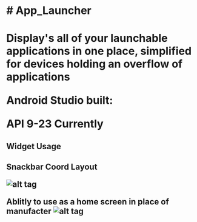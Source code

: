<h1># App_Launcher<h1>
Display's all of your launchable applications in one place, simplified for devices holding an overflow of applications

Android Studio built:

API 9-23 Currently

<h2>Widget Usage<h2>

Snackbar
Coord Layout


![alt tag](https://lh3.googleusercontent.com/mV4ScT5mIdQh1rQt1h_VlhF86uZRc4SA9ziPqm5bZn7s6VngU53iwXYuq2j2CwGLfyY=h900-rw)


Ablitly to use as a home screen in place of manufacter
![alt tag](https://lh3.googleusercontent.com/5gTyt7-djy1t1ipt36SVUh_tUnAKFmOdIuk8HejBhzOoNByulmcqockg1PEf29zHWG8=h900-rw)
